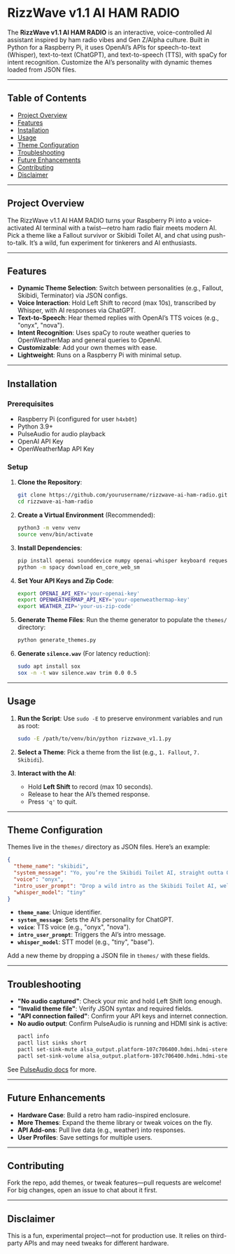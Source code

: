 # RizzWave v1.1 AI HAM RADIO

The **RizzWave v1.1 AI HAM RADIO** is an interactive, voice-controlled AI assistant inspired by ham radio vibes and Gen Z/Alpha culture. Built in Python for a Raspberry Pi, it uses OpenAI’s APIs for speech-to-text (Whisper), text-to-text (ChatGPT), and text-to-speech (TTS), with spaCy for intent recognition. Customize the AI’s personality with dynamic themes loaded from JSON files.

---

## Table of Contents

- [Project Overview](#project-overview)
- [Features](#features)
- [Installation](#installation)
- [Usage](#usage)
- [Theme Configuration](#theme-configuration)
- [Troubleshooting](#troubleshooting)
- [Future Enhancements](#future-enhancements)
- [Contributing](#contributing)
- [Disclaimer](#disclaimer)

---

## Project Overview

The RizzWave v1.1 AI HAM RADIO turns your Raspberry Pi into a voice-activated AI terminal with a twist—retro ham radio flair meets modern AI. Pick a theme like a Fallout survivor or Skibidi Toilet AI, and chat using push-to-talk. It’s a wild, fun experiment for tinkerers and AI enthusiasts.

---

## Features

- **Dynamic Theme Selection**: Switch between personalities (e.g., Fallout, Skibidi, Terminator) via JSON configs.
- **Voice Interaction**: Hold Left Shift to record (max 10s), transcribed by Whisper, with AI responses via ChatGPT.
- **Text-to-Speech**: Hear themed replies with OpenAI’s TTS voices (e.g., "onyx", "nova").
- **Intent Recognition**: Uses spaCy to route weather queries to OpenWeatherMap and general queries to OpenAI.
- **Customizable**: Add your own themes with ease.
- **Lightweight**: Runs on a Raspberry Pi with minimal setup.

---

## Installation

### Prerequisites

- Raspberry Pi (configured for user `h4xb0t`)
- Python 3.9+
- PulseAudio for audio playback
- OpenAI API Key
- OpenWeatherMap API Key

### Setup

1. **Clone the Repository**:
   ```bash
   git clone https://github.com/yourusername/rizzwave-ai-ham-radio.git
   cd rizzwave-ai-ham-radio
   ```

2. **Create a Virtual Environment** (Recommended):
   ```bash
   python3 -m venv venv
   source venv/bin/activate
   ```

3. **Install Dependencies**:
   ```bash
   pip install openai sounddevice numpy openai-whisper keyboard requests spacy==3.7.2
   python -m spacy download en_core_web_sm
   ```

4. **Set Your API Keys and Zip Code**:
   ```bash
   export OPENAI_API_KEY='your-openai-key'
   export OPENWEATHERMAP_API_KEY='your-openweathermap-key'
   export WEATHER_ZIP='your-us-zip-code'
   ```

5. **Generate Theme Files**:
   Run the theme generator to populate the `themes/` directory:
   ```bash
   python generate_themes.py
   ```

6. **Generate `silence.wav`** (For latency reduction):
   ```bash
   sudo apt install sox
   sox -n -t wav silence.wav trim 0.0 0.5
   ```

---

## Usage

1. **Run the Script**:
   Use `sudo -E` to preserve environment variables and run as root:
   ```bash
   sudo -E /path/to/venv/bin/python rizzwave_v1.1.py
   ```

2. **Select a Theme**:
   Pick a theme from the list (e.g., `1. Fallout`, `7. Skibidi`).

3. **Interact with the AI**:
   - Hold **Left Shift** to record (max 10 seconds).
   - Release to hear the AI’s themed response.
   - Press `'q'` to quit.

---

## Theme Configuration

Themes live in the `themes/` directory as JSON files. Here’s an example:

```json
{
  "theme_name": "skibidi",
  "system_message": "Yo, you’re the Skibidi Toilet AI, straight outta Ohio, dripping sigma rizz. Spit brain rot answers, max 50 words—keep it sus, lit, and totally goated. No cap, fam, let’s get this bread! Yeet!",
  "voice": "onyx",
  "intro_user_prompt": "Drop a wild intro as the Skibidi Toilet AI, welcome some Gen Z/Alpha zoomers, and flex your sigma readiness to roll.",
  "whisper_model": "tiny"
}
```

- **`theme_name`**: Unique identifier.
- **`system_message`**: Sets the AI’s personality for ChatGPT.
- **`voice`**: TTS voice (e.g., "onyx", "nova").
- **`intro_user_prompt`**: Triggers the AI’s intro message.
- **`whisper_model`**: STT model (e.g., "tiny", "base").

Add a new theme by dropping a JSON file in `themes/` with these fields.

---

## Troubleshooting

- **"No audio captured"**: Check your mic and hold Left Shift long enough.
- **"Invalid theme file"**: Verify JSON syntax and required fields.
- **"API connection failed"**: Confirm your API keys and internet connection.
- **No audio output**: Confirm PulseAudio is running and HDMI sink is active:
  ```bash
  pactl info
  pactl list sinks short
  pactl set-sink-mute alsa_output.platform-107c706400.hdmi.hdmi-stereo 0
  pactl set-sink-volume alsa_output.platform-107c706400.hdmi.hdmi-stereo 100%
  ```

See [PulseAudio docs](https://www.freedesktop.org/wiki/Software/PulseAudio/Documentation/User/) for more.

---

## Future Enhancements

- **Hardware Case**: Build a retro ham radio-inspired enclosure.
- **More Themes**: Expand the theme library or tweak voices on the fly.
- **API Add-ons**: Pull live data (e.g., weather) into responses.
- **User Profiles**: Save settings for multiple users.

---

## Contributing

Fork the repo, add themes, or tweak features—pull requests are welcome! For big changes, open an issue to chat about it first.

---

## Disclaimer

This is a fun, experimental project—not for production use. It relies on third-party APIs and may need tweaks for different hardware.
